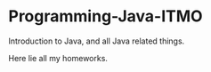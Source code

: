 # Programming-Java-ITMO
Introduction to Java, and all Java related things. 

Here lie all my homeworks. 
